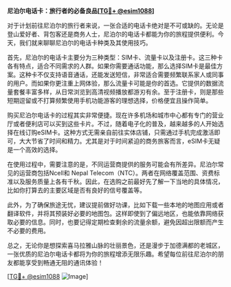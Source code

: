 **尼泊尔电话卡：旅行者的必备良品[[TG💪+ @esim1088](https://t.me/s/esim1088)]**

对于计划前往尼泊尔的旅行者来说，一张合适的电话卡绝对是不可或缺的。无论是登山爱好者、背包客还是商务人士，尼泊尔的电话卡都能为你的旅程提供便利。今天，我们就来聊聊尼泊尔的电话卡种类及其使用技巧。

首先，尼泊尔的电话卡主要分为三种类型：SIM卡、流量卡以及注册卡。这三种卡各有特点，适合不同需求的人群。如果你需要通话功能，那么选择SIM卡是最佳方案。这种卡不仅支持语音通话，还能发送短信，非常适合需要频繁联系家人或同事的用户。而如果你更注重上网体验，那么流量卡可能是你的首选。它提供的数据流量套餐丰富多样，从日常浏览到高清视频播放都游刃有余。至于注册卡，则是那些短期逗留或不打算频繁使用手机功能游客的理想选择，价格便宜且操作简单。

购买尼泊尔电话卡的过程其实非常便捷。现在许多机场和城市中心都有专门的营业厅或者便利店可以买到这些卡片。不过，随着电子化的普及，越来越多的人开始选择在线订购eSIM卡。这种方式无需亲自前往实体店铺，只需通过手机完成激活即可，大大节省了时间和精力。尤其是对于时间紧迫的商务旅客而言，eSIM卡无疑是一个高效的选择。

在使用过程中，需要注意的是，不同运营商提供的服务可能会有所差异。尼泊尔常见的运营商包括Ncell和 Nepal Telecom（NTC）。两者在网络覆盖范围、资费标准以及服务质量上各有千秋。因此，在选购之前最好先了解一下当地的具体情况，比如你打算去的主要区域是否有良好的信号覆盖等。

此外，为了确保旅途无忧，建议提前做好功课，比如下载一些本地的地图应用或者翻译软件，并将其预装好必要的地图包。这样即使到了偏远地区，也能依靠网络获取必要的信息。同时，也要记得定期检查剩余的流量余额，避免因超出限额而产生不必要的费用。

总之，无论你是想探索喜马拉雅山脉的壮丽景色，还是漫步于加德满都的老城区，一张优质的尼泊尔电话卡都将为你的旅程增添无限乐趣。希望每位前往尼泊尔的朋友都能享受到畅通无阻的通讯体验！

[[TG💪+ @esim1088](https://t.me/s/esim1088) ![Image](https://i.postimg.cc/4NQfJmqS/Snipaste-2025-05-13-00-14-12.png)]